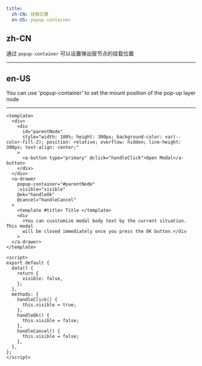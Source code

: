 ```yaml
title:
  zh-CN: 挂载位置
  en-US: popup container
```

## zh-CN

通过 `popup-container` 可以设置弹出层节点的挂载位置

---

## en-US

You can use 'popup-container' to set the mount position of the pop-up layer node

---

```vue
<template>
  <div>
    <div
      id="parentNode"
      style="width: 100%; height: 300px; background-color: var(--color-fill-2); position: relative; overflow: hidden; line-height: 300px; text-align: center;"
    >
      <a-button type="primary" @click="handleClick">Open Modal</a-button>
    </div>
  </div>
  <a-drawer
    popup-container="#parentNode"
    :visible="visible"
    @ok="handleOk"
    @cancel="handleCancel"
  >
    <template #title> Title </template>
    <div
      >You can cusstomize modal body text by the current situation. This modal
      will be closed immediately once you press the OK button.</div
    >
  </a-drawer>
</template>

<script>
export default {
  data() {
    return {
      visible: false,
    };
  },
  methods: {
    handleClick() {
      this.visible = true;
    },
    handleOk() {
      this.visible = false;
    },
    handleCancel() {
      this.visible = false;
    },
  },
};
</script>
```
